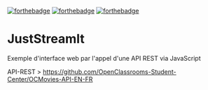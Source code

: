 [![forthebadge](https://forthebadge.com/images/badges/uses-html.svg)](https://forthebadge.com)
[![forthebadge](https://forthebadge.com/images/badges/uses-css.svg)](https://forthebadge.com)
[![forthebadge](https://forthebadge.com/images/badges/made-with-javascript.svg)](https://forthebadge.com)  

# JustStreamIt
 
Exemple d'interface web par l'appel d'une API REST via JavaScript

API-REST > https://github.com/OpenClassrooms-Student-Center/OCMovies-API-EN-FR